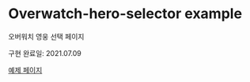 # Overwatch-hero-selector example

오버워치 영웅 선택 페이지

구현 완료일: 2021.07.09

[예제  페이지](https://plutoin.github.io/overwatch-hero-selector/)
